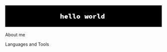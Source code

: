 ![Header](https://github.com/PuzikovaV/puzikovav/blob/main/assets/hello-world.png)

About me

Languages and Tools
